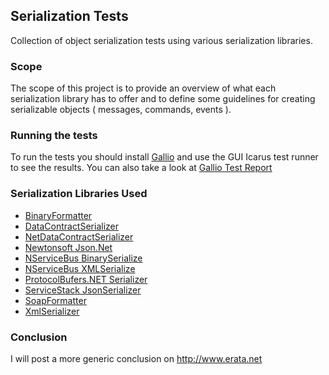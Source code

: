 ## Serialization Tests

Collection of object serialization tests using various serialization libraries.

### Scope

The scope of this project is to provide an overview of what each serialization library has to offer and to 
define some guidelines for creating serializable objects ( messages, commands, events ).

### Running the tests

To run the tests you should install [Gallio](http://www.gallio.org/Downloads.aspx) and use the GUI Icarus test runner to see the results.
You can also take a look at [Gallio Test Report](http://dl.dropbox.com/u/20001252/SerializationTests/Gallio%20Test%20Report.htm)

### Serialization Libraries Used
* [BinaryFormatter](http://msdn.microsoft.com/en-us/library/system.runtime.serialization.formatters.binary.binaryformatter.aspx)
* [DataContractSerializer](http://msdn.microsoft.com/en-us/library/system.runtime.serialization.datacontractserializer.aspx)
* [NetDataContractSerializer](http://msdn.microsoft.com/en-us/library/system.runtime.serialization.netdatacontractserializer.aspx)
* [Newtonsoft Json.Net](http://json.codeplex.com/)
* [NServiceBus BinarySerialize](https://github.com/NServiceBus/NServiceBus)
* [NServiceBus XMLSerialize](https://github.com/NServiceBus/NServiceBus)
* [ProtocolBufers.NET Serializer](http://code.google.com/p/protobuf-net/)
* [ServiceStack JsonSerializer](https://github.com/ServiceStack/ServiceStack.Text)
* [SoapFormatter](http://msdn.microsoft.com/en-us/library/system.runtime.serialization.formatters.soap.soapformatter.aspx)
* [XmlSerializer](http://msdn.microsoft.com/en-us/library/system.xml.serialization.xmlserializer.aspx)

### Conclusion

I will post a more generic conclusion on http://www.erata.net